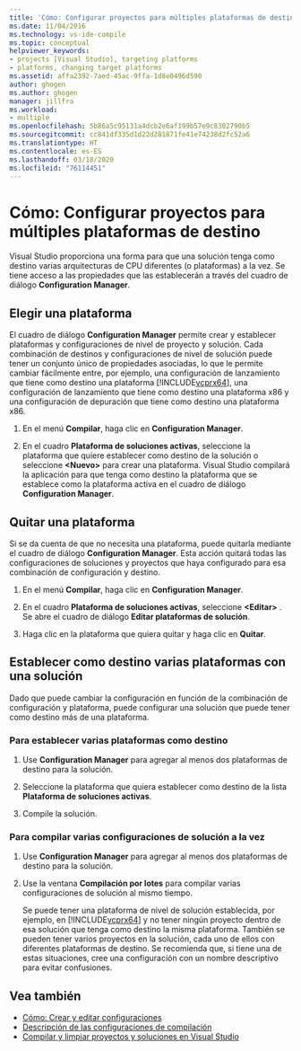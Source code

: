 ```yaml
---
title: 'Cómo: Configurar proyectos para múltiples plataformas de destino'
ms.date: 11/04/2016
ms.technology: vs-ide-compile
ms.topic: conceptual
helpviewer_keywords:
- projects [Visual Studio], targeting platforms
- platforms, changing target platforms
ms.assetid: affa2392-7aed-45ac-9ffa-1d8e0496d590
author: ghogen
ms.author: ghogen
manager: jillfra
ms.workload:
- multiple
ms.openlocfilehash: 5b86a5c95131a4dcb2e6af199b57e9c8302790b5
ms.sourcegitcommit: cc841df335d1d22d281871fe41e74238d2fc52a6
ms.translationtype: HT
ms.contentlocale: es-ES
ms.lasthandoff: 03/18/2020
ms.locfileid: "76114451"
---
```

# <a name="how-to-configure-projects-to-target-multiple-platforms"></a>Cómo: Configurar proyectos para múltiples plataformas de destino

Visual Studio proporciona una forma para que una solución tenga como destino varias arquitecturas de CPU diferentes (o plataformas) a la vez. Se tiene acceso a las propiedades que las establecerán a través del cuadro de diálogo **Configuration Manager**.

## <a name="target-a-platform"></a>Elegir una plataforma

El cuadro de diálogo **Configuration Manager** permite crear y establecer plataformas y configuraciones de nivel de proyecto y solución. Cada combinación de destinos y configuraciones de nivel de solución puede tener un conjunto único de propiedades asociadas, lo que le permite cambiar fácilmente entre, por ejemplo, una configuración de lanzamiento que tiene como destino una plataforma [!INCLUDE[vcprx64](../extensibility/internals/includes/vcprx64_md.md)], una configuración de lanzamiento que tiene como destino una plataforma x86 y una configuración de depuración que tiene como destino una plataforma x86.

1. En el menú **Compilar**, haga clic en **Configuration Manager**.

2. En el cuadro **Plataforma de soluciones activas**, seleccione la plataforma que quiere establecer como destino de la solución o seleccione **\<Nuevo>** para crear una plataforma. Visual Studio compilará la aplicación para que tenga como destino la plataforma que se establece como la plataforma activa en el cuadro de diálogo **Configuration Manager**.

## <a name="remove-a-platform"></a>Quitar una plataforma

Si se da cuenta de que no necesita una plataforma, puede quitarla mediante el cuadro de diálogo **Configuration Manager**. Esta acción quitará todas las configuraciones de soluciones y proyectos que haya configurado para esa combinación de configuración y destino.

1. En el menú **Compilar**, haga clic en **Configuration Manager**.

2. En el cuadro **Plataforma de soluciones activas**, seleccione **\<Editar>** . Se abre el cuadro de diálogo **Editar plataformas de solución**.

3. Haga clic en la plataforma que quiera quitar y haga clic en **Quitar**.

## <a name="target-multiple-platforms-with-one-solution"></a>Establecer como destino varias plataformas con una solución

Dado que puede cambiar la configuración en función de la combinación de configuración y plataforma, puede configurar una solución que puede tener como destino más de una plataforma.

### <a name="to-target-multiple-platforms"></a>Para establecer varias plataformas como destino

1. Use **Configuration Manager** para agregar al menos dos plataformas de destino para la solución.

2. Seleccione la plataforma que quiera establecer como destino de la lista **Plataforma de soluciones activas**.

3. Compile la solución.

### <a name="to-build-multiple-solution-configurations-at-once"></a>Para compilar varias configuraciones de solución a la vez

1. Use **Configuration Manager** para agregar al menos dos plataformas de destino para la solución.

2. Use la ventana **Compilación por lotes** para compilar varias configuraciones de solución al mismo tiempo.

   Se puede tener una plataforma de nivel de solución establecida, por ejemplo, en [!INCLUDE[vcprx64](../extensibility/internals/includes/vcprx64_md.md)] y no tener ningún proyecto dentro de esa solución que tenga como destino la misma plataforma. También se pueden tener varios proyectos en la solución, cada uno de ellos con diferentes plataformas de destino. Se recomienda que, si tiene una de estas situaciones, cree una configuración con un nombre descriptivo para evitar confusiones.

## <a name="see-also"></a>Vea también

- [Cómo: Crear y editar configuraciones](../ide/how-to-create-and-edit-configurations.md)
- [Descripción de las configuraciones de compilación](../ide/understanding-build-configurations.md)
- [Compilar y limpiar proyectos y soluciones en Visual Studio](../ide/building-and-cleaning-projects-and-solutions-in-visual-studio.md)
